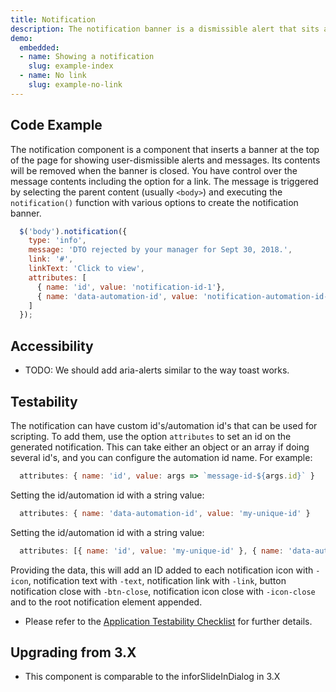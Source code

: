 ```yaml
---
title: Notification
description: The notification banner is a dismissible alert that sits at the top of the page. It has alert colors, an optional link, and a dismiss button.
demo:
  embedded:
  - name: Showing a notification
    slug: example-index
  - name: No link
    slug: example-no-link
---
```


## Code Example

The notification component is a component that inserts a banner at the top of the page for showing user-dismissible alerts and messages. Its contents will be removed when the banner is closed. You have control over the message contents including the option for a link. The message is triggered by selecting the parent content (usually `<body>`) and executing the `notification()` function with various options to create the notification banner.

```javascript
  $('body').notification({
    type: 'info',
    message: 'DTO rejected by your manager for Sept 30, 2018.',
    link: '#',
    linkText: 'Click to view',
    attributes: [
      { name: 'id', value: 'notification-id-1'},
      { name: 'data-automation-id', value: 'notification-automation-id-1' }
    ]
  });
```

## Accessibility

- TODO: We should add aria-alerts similar to the way toast works.

## Testability

The notification can have custom id's/automation id's that can be used for scripting. To add them, use the option `attributes` to set an id on the generated notification. This can take either an object or an array if doing several id's, and you can configure the automation id name. For example:

```js
  attributes: { name: 'id', value: args => `message-id-${args.id}` }
```

Setting the id/automation id with a string value:

```js
  attributes: { name: 'data-automation-id', value: 'my-unique-id' }
```

Setting the id/automation id with a string value:

```js
  attributes: [{ name: 'id', value: 'my-unique-id' }, { name: 'data-automation-id', value: 'my-unique-id' }]
```

Providing the data, this will add an ID added to each notification icon with `-icon`, notification text with `-text`, notification link with `-link`, button notification close with `-btn-close`, notification icon close with `-icon-close` and to the root notification element appended.

- Please refer to the [Application Testability Checklist](https://design.infor.com/resources/application-testability-checklist) for further details.

## Upgrading from 3.X

- This component is comparable to the inforSlideInDialog in 3.X
